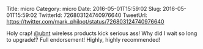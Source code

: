 Title: micro
Category: micro
Date: 2016-05-01T15:59:02
Slug: 2016-05-01T15:59:02
TwitterId: 726803124740976640
TweetUrl: https://twitter.com/mark_philpot/status/726803124740976640

Holy crap! [@ubnt](https://twitter.com/ubnt) wireless products kick serious ass! Why did I wait so long to upgrade!? Full endorsement! Highly, highly recommended!